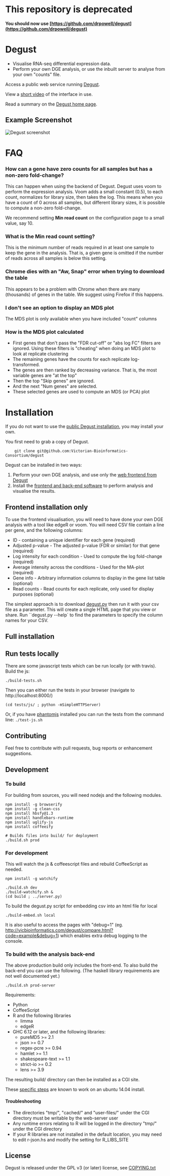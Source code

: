 # This repository is deprecated

**You should now use [https://github.com/drpowell/degust](https://github.com/drpowell/degust)**


# Degust

* Visualise RNA-seq differential expression data.
* Perform your own DGE analysis, or use the inbuilt server to analyse from your own "counts" file.

Access a public web service running [Degust](http://www.vicbioinformatics.com/degust).

View a [short video](https://www.youtube.com/watch?v=ucucQ_LtZ1g) of the interface in use.

Read a summary on the <a href='http://victorian-bioinformatics-consortium.github.io/degust/'>Degust home page</a>.

## Example Screenshot

![Degust screenshot](screenshot-2.png)

# FAQ

### How can a gene have zero counts for all samples but has a non-zero fold-change?

This can happen when using the backend of Degust.  Degust uses voom to perform the expression analysis.  Voom adds a small constant (0.5), to each count, normalizes for library size, then takes the log.  This means when you have a count of 0 across all samples, but different library sizes, it is possible to compute a non-zero fold-change.

We recommend setting **Min read count** on the configuration page to a small value, say 10.

### What is the **Min read count** setting?

This is the minimum number of reads required in at least one sample to keep the gene in the analysis.  That is, a given gene is omitted if the number of reads across all samples is below this setting.

### Chrome dies with an "Aw, Snap" error when trying to download the table

This appears to be a problem with Chrome when there are many (thousands) of genes in the table.  We suggest using Firefox if this happens.

### I don't see an option to display an MDS plot

The MDS plot is only available when you have included "count" columns

### How is the MDS plot calculated

  * First genes that don't pass the "FDR cut-off" or "abs log FC" filters are ignored.  Using these filters is "cheating" when doing an MDS plot to look at replicate clustering
  * The remaining genes have the counts for each replicate log-transformed.
  * The genes are then ranked by decreasing variance.  That is, the most variable genes are "at the top"
  * Then the top "Skip genes" are ignored.
  * And the next "Num genes" are selected.
  * These selected genes are used to compute an MDS (or PCA) plot

# Installation

If you do not want to use the [public Degust installation](http://www.vicbioinformatics.com/degust), you may install your own.

You first need to grab a copy of Degust.

        git clone git@github.com:Victorian-Bioinformatics-Consortium/degust

Degust can be installed in two ways:

  1. Perform your own DGE analysis, and use only the [web frontend from Degust](#frontend-installation-only)
  2. Install the [frontend and back-end software](#full-installation) to perform analysis and visualise the results.

## Frontend installation only

To use the frontend visualisation, you will need to have done your own DGE analysis with a tool like edgeR or voom.  You will need CSV file contain a line per gene, and the following columns:

  * ID - containing a unique identifier for each gene (required)
  * Adjusted p-value - The adjusted p-value (FDR or similar) for that gene (required)
  * Log intensity for each condition - Used to compute the log fold-change (required)
  * Average intensity across the conditions - Used for the MA-plot (required)
  * Gene info - Arbitrary information columns to display in the gene list table (optional)
  * Read counts - Read counts for each replicate, only used for display purposes (optional)

The simplest approach is to download [degust.py](http://victorian-bioinformatics-consortium.github.io/degust/dist/latest/degust.py) then run it with your csv file as a parameter.  This will create a single HTML page that you view or share.  Run ``degust.py --help` to find the parameters to specify the column names for your CSV.

## Full installation

## Run tests locally

There are some javascript tests which can be run locally (or with travis).  Build the js:

    ./build-tests.sh

Then you can either run the tests in your browser (navigate to http://localhost:8000/)

    (cd tests/js/ ; python -mSimpleHTTPServer)

Or, if you have <a href='http://phantomjs.org/'>phantomjs</a> installed you can run the tests from the command line: `./test-js.sh`

## Contributing ##
Feel free to contribute with pull requests, bug reports or enhancement suggestions.

## Development

### To build
For building from sources, you will need nodejs and the following modules.

    npm install -g browserify
    npm install -g clean-css
    npm install hbsfy@1.3
    npm install handlebars-runtime
    npm install uglify-js
    npm install coffeeify

    # Builds files into build/ for deployment
    ./build.sh prod

### For development
This will watch the js & coffeescript files and rebuild CoffeeScript as needed.

    npm install -g watchify

    ./build.sh dev
    ./build-watchify.sh &
    (cd build ; ../server.py)

To build the degust.py script for embedding csv into an html file for local

    ./build-embed.sh local

It is also useful to access the pages with "debug=1" (eg. http://vicbioinformatics.com/degust/compare.html?code=example&debug=1) which enables extra debug logging to the console.


### To build with the analysis back-end
The above production build only includes the front-end.  To also build the back-end you can use the following.  (The haskell library requirements are not well documented yet.)

    ./build.sh prod-server

Requirements:

  * Python
  * CoffeeScript
  * R and the following libraries
    * limma
    * edgeR
  * GHC 6.12 or later, and the following libraries:
    * pureMD5 >= 2.1
    * json >= 0.7
    * regex-pcre >= 0.94
    * hamlet >= 1.1
    * shakespeare-text >= 1.1
    * strict-io >= 0.2
    * lens >= 3.9

The resulting build/ directory can then be installed as a CGI site.

These [specific steps](README-backend.md) are known to work on an ubuntu 14.04 install.

#### Troubleshooting

  * The directories "tmp/", "cached/" and "user-files/" under the CGI directory must be writable by the web-server user
  * Any runtime errors relating to R will be logged in the directory "tmp/" under the CGI directory
  * If your R libraries are not installed in the default location, you may need to edit r-json.hs and modify the setting for R_LIBS_SITE

## License ##
Degust is released under the GPL v3 (or later) license, see <a href='http://github.com/Victorian-Bioinformatics-Consortium/degust/blob/master/COPYING.txt'>COPYING.txt</a>
